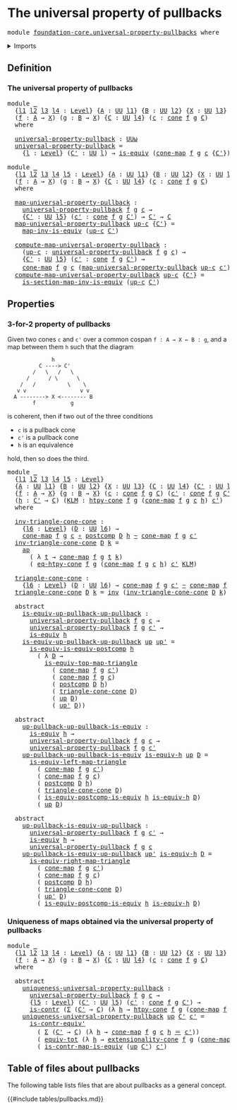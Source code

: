 # The universal property of pullbacks

<pre class="Agda"><a id="48" class="Keyword">module</a> <a id="55" href="foundation-core.universal-property-pullbacks.html" class="Module">foundation-core.universal-property-pullbacks</a> <a id="100" class="Keyword">where</a>
</pre>
<details><summary>Imports</summary>

<pre class="Agda"><a id="156" class="Keyword">open</a> <a id="161" class="Keyword">import</a> <a id="168" href="foundation.action-on-identifications-functions.html" class="Module">foundation.action-on-identifications-functions</a>
<a id="215" class="Keyword">open</a> <a id="220" class="Keyword">import</a> <a id="227" href="foundation.cones-over-cospans.html" class="Module">foundation.cones-over-cospans</a>
<a id="257" class="Keyword">open</a> <a id="262" class="Keyword">import</a> <a id="269" href="foundation.dependent-pair-types.html" class="Module">foundation.dependent-pair-types</a>
<a id="301" class="Keyword">open</a> <a id="306" class="Keyword">import</a> <a id="313" href="foundation.postcomposition-functions.html" class="Module">foundation.postcomposition-functions</a>
<a id="350" class="Keyword">open</a> <a id="355" class="Keyword">import</a> <a id="362" href="foundation.universe-levels.html" class="Module">foundation.universe-levels</a>

<a id="390" class="Keyword">open</a> <a id="395" class="Keyword">import</a> <a id="402" href="foundation-core.contractible-maps.html" class="Module">foundation-core.contractible-maps</a>
<a id="436" class="Keyword">open</a> <a id="441" class="Keyword">import</a> <a id="448" href="foundation-core.contractible-types.html" class="Module">foundation-core.contractible-types</a>
<a id="483" class="Keyword">open</a> <a id="488" class="Keyword">import</a> <a id="495" href="foundation-core.equivalences.html" class="Module">foundation-core.equivalences</a>
<a id="524" class="Keyword">open</a> <a id="529" class="Keyword">import</a> <a id="536" href="foundation-core.function-types.html" class="Module">foundation-core.function-types</a>
<a id="567" class="Keyword">open</a> <a id="572" class="Keyword">import</a> <a id="579" href="foundation-core.functoriality-dependent-pair-types.html" class="Module">foundation-core.functoriality-dependent-pair-types</a>
<a id="630" class="Keyword">open</a> <a id="635" class="Keyword">import</a> <a id="642" href="foundation-core.homotopies.html" class="Module">foundation-core.homotopies</a>
<a id="669" class="Keyword">open</a> <a id="674" class="Keyword">import</a> <a id="681" href="foundation-core.identity-types.html" class="Module">foundation-core.identity-types</a>
</pre>
</details>

## Definition

### The universal property of pullbacks

<pre class="Agda"><a id="793" class="Keyword">module</a> <a id="800" href="foundation-core.universal-property-pullbacks.html#800" class="Module">_</a>
  <a id="804" class="Symbol">{</a><a id="805" href="foundation-core.universal-property-pullbacks.html#805" class="Bound">l1</a> <a id="808" href="foundation-core.universal-property-pullbacks.html#808" class="Bound">l2</a> <a id="811" href="foundation-core.universal-property-pullbacks.html#811" class="Bound">l3</a> <a id="814" href="foundation-core.universal-property-pullbacks.html#814" class="Bound">l4</a> <a id="817" class="Symbol">:</a> <a id="819" href="Agda.Primitive.html#742" class="Postulate">Level</a><a id="824" class="Symbol">}</a> <a id="826" class="Symbol">{</a><a id="827" href="foundation-core.universal-property-pullbacks.html#827" class="Bound">A</a> <a id="829" class="Symbol">:</a> <a id="831" href="Agda.Primitive.html#388" class="Primitive">UU</a> <a id="834" href="foundation-core.universal-property-pullbacks.html#805" class="Bound">l1</a><a id="836" class="Symbol">}</a> <a id="838" class="Symbol">{</a><a id="839" href="foundation-core.universal-property-pullbacks.html#839" class="Bound">B</a> <a id="841" class="Symbol">:</a> <a id="843" href="Agda.Primitive.html#388" class="Primitive">UU</a> <a id="846" href="foundation-core.universal-property-pullbacks.html#808" class="Bound">l2</a><a id="848" class="Symbol">}</a> <a id="850" class="Symbol">{</a><a id="851" href="foundation-core.universal-property-pullbacks.html#851" class="Bound">X</a> <a id="853" class="Symbol">:</a> <a id="855" href="Agda.Primitive.html#388" class="Primitive">UU</a> <a id="858" href="foundation-core.universal-property-pullbacks.html#811" class="Bound">l3</a><a id="860" class="Symbol">}</a>
  <a id="864" class="Symbol">(</a><a id="865" href="foundation-core.universal-property-pullbacks.html#865" class="Bound">f</a> <a id="867" class="Symbol">:</a> <a id="869" href="foundation-core.universal-property-pullbacks.html#827" class="Bound">A</a> <a id="871" class="Symbol">→</a> <a id="873" href="foundation-core.universal-property-pullbacks.html#851" class="Bound">X</a><a id="874" class="Symbol">)</a> <a id="876" class="Symbol">(</a><a id="877" href="foundation-core.universal-property-pullbacks.html#877" class="Bound">g</a> <a id="879" class="Symbol">:</a> <a id="881" href="foundation-core.universal-property-pullbacks.html#839" class="Bound">B</a> <a id="883" class="Symbol">→</a> <a id="885" href="foundation-core.universal-property-pullbacks.html#851" class="Bound">X</a><a id="886" class="Symbol">)</a> <a id="888" class="Symbol">{</a><a id="889" href="foundation-core.universal-property-pullbacks.html#889" class="Bound">C</a> <a id="891" class="Symbol">:</a> <a id="893" href="Agda.Primitive.html#388" class="Primitive">UU</a> <a id="896" href="foundation-core.universal-property-pullbacks.html#814" class="Bound">l4</a><a id="898" class="Symbol">}</a> <a id="900" class="Symbol">(</a><a id="901" href="foundation-core.universal-property-pullbacks.html#901" class="Bound">c</a> <a id="903" class="Symbol">:</a> <a id="905" href="foundation.cones-over-cospans.html#1275" class="Function">cone</a> <a id="910" href="foundation-core.universal-property-pullbacks.html#865" class="Bound">f</a> <a id="912" href="foundation-core.universal-property-pullbacks.html#877" class="Bound">g</a> <a id="914" href="foundation-core.universal-property-pullbacks.html#889" class="Bound">C</a><a id="915" class="Symbol">)</a>
  <a id="919" class="Keyword">where</a>

  <a id="928" href="foundation-core.universal-property-pullbacks.html#928" class="Function">universal-property-pullback</a> <a id="956" class="Symbol">:</a> <a id="958" href="Agda.Primitive.html#512" class="Primitive">UUω</a>
  <a id="964" href="foundation-core.universal-property-pullbacks.html#928" class="Function">universal-property-pullback</a> <a id="992" class="Symbol">=</a>
    <a id="998" class="Symbol">{</a><a id="999" href="foundation-core.universal-property-pullbacks.html#999" class="Bound">l</a> <a id="1001" class="Symbol">:</a> <a id="1003" href="Agda.Primitive.html#742" class="Postulate">Level</a><a id="1008" class="Symbol">}</a> <a id="1010" class="Symbol">(</a><a id="1011" href="foundation-core.universal-property-pullbacks.html#1011" class="Bound">C&#39;</a> <a id="1014" class="Symbol">:</a> <a id="1016" href="Agda.Primitive.html#388" class="Primitive">UU</a> <a id="1019" href="foundation-core.universal-property-pullbacks.html#999" class="Bound">l</a><a id="1020" class="Symbol">)</a> <a id="1022" class="Symbol">→</a> <a id="1024" href="foundation-core.equivalences.html#1647" class="Function">is-equiv</a> <a id="1033" class="Symbol">(</a><a id="1034" href="foundation.cones-over-cospans.html#4819" class="Function">cone-map</a> <a id="1043" href="foundation-core.universal-property-pullbacks.html#865" class="Bound">f</a> <a id="1045" href="foundation-core.universal-property-pullbacks.html#877" class="Bound">g</a> <a id="1047" href="foundation-core.universal-property-pullbacks.html#901" class="Bound">c</a> <a id="1049" class="Symbol">{</a><a id="1050" href="foundation-core.universal-property-pullbacks.html#1011" class="Bound">C&#39;</a><a id="1052" class="Symbol">})</a>

<a id="1056" class="Keyword">module</a> <a id="1063" href="foundation-core.universal-property-pullbacks.html#1063" class="Module">_</a>
  <a id="1067" class="Symbol">{</a><a id="1068" href="foundation-core.universal-property-pullbacks.html#1068" class="Bound">l1</a> <a id="1071" href="foundation-core.universal-property-pullbacks.html#1071" class="Bound">l2</a> <a id="1074" href="foundation-core.universal-property-pullbacks.html#1074" class="Bound">l3</a> <a id="1077" href="foundation-core.universal-property-pullbacks.html#1077" class="Bound">l4</a> <a id="1080" href="foundation-core.universal-property-pullbacks.html#1080" class="Bound">l5</a> <a id="1083" class="Symbol">:</a> <a id="1085" href="Agda.Primitive.html#742" class="Postulate">Level</a><a id="1090" class="Symbol">}</a> <a id="1092" class="Symbol">{</a><a id="1093" href="foundation-core.universal-property-pullbacks.html#1093" class="Bound">A</a> <a id="1095" class="Symbol">:</a> <a id="1097" href="Agda.Primitive.html#388" class="Primitive">UU</a> <a id="1100" href="foundation-core.universal-property-pullbacks.html#1068" class="Bound">l1</a><a id="1102" class="Symbol">}</a> <a id="1104" class="Symbol">{</a><a id="1105" href="foundation-core.universal-property-pullbacks.html#1105" class="Bound">B</a> <a id="1107" class="Symbol">:</a> <a id="1109" href="Agda.Primitive.html#388" class="Primitive">UU</a> <a id="1112" href="foundation-core.universal-property-pullbacks.html#1071" class="Bound">l2</a><a id="1114" class="Symbol">}</a> <a id="1116" class="Symbol">{</a><a id="1117" href="foundation-core.universal-property-pullbacks.html#1117" class="Bound">X</a> <a id="1119" class="Symbol">:</a> <a id="1121" href="Agda.Primitive.html#388" class="Primitive">UU</a> <a id="1124" href="foundation-core.universal-property-pullbacks.html#1074" class="Bound">l3</a><a id="1126" class="Symbol">}</a>
  <a id="1130" class="Symbol">(</a><a id="1131" href="foundation-core.universal-property-pullbacks.html#1131" class="Bound">f</a> <a id="1133" class="Symbol">:</a> <a id="1135" href="foundation-core.universal-property-pullbacks.html#1093" class="Bound">A</a> <a id="1137" class="Symbol">→</a> <a id="1139" href="foundation-core.universal-property-pullbacks.html#1117" class="Bound">X</a><a id="1140" class="Symbol">)</a> <a id="1142" class="Symbol">(</a><a id="1143" href="foundation-core.universal-property-pullbacks.html#1143" class="Bound">g</a> <a id="1145" class="Symbol">:</a> <a id="1147" href="foundation-core.universal-property-pullbacks.html#1105" class="Bound">B</a> <a id="1149" class="Symbol">→</a> <a id="1151" href="foundation-core.universal-property-pullbacks.html#1117" class="Bound">X</a><a id="1152" class="Symbol">)</a> <a id="1154" class="Symbol">{</a><a id="1155" href="foundation-core.universal-property-pullbacks.html#1155" class="Bound">C</a> <a id="1157" class="Symbol">:</a> <a id="1159" href="Agda.Primitive.html#388" class="Primitive">UU</a> <a id="1162" href="foundation-core.universal-property-pullbacks.html#1077" class="Bound">l4</a><a id="1164" class="Symbol">}</a> <a id="1166" class="Symbol">(</a><a id="1167" href="foundation-core.universal-property-pullbacks.html#1167" class="Bound">c</a> <a id="1169" class="Symbol">:</a> <a id="1171" href="foundation.cones-over-cospans.html#1275" class="Function">cone</a> <a id="1176" href="foundation-core.universal-property-pullbacks.html#1131" class="Bound">f</a> <a id="1178" href="foundation-core.universal-property-pullbacks.html#1143" class="Bound">g</a> <a id="1180" href="foundation-core.universal-property-pullbacks.html#1155" class="Bound">C</a><a id="1181" class="Symbol">)</a>
  <a id="1185" class="Keyword">where</a>

  <a id="1194" href="foundation-core.universal-property-pullbacks.html#1194" class="Function">map-universal-property-pullback</a> <a id="1226" class="Symbol">:</a>
    <a id="1232" href="foundation-core.universal-property-pullbacks.html#928" class="Function">universal-property-pullback</a> <a id="1260" href="foundation-core.universal-property-pullbacks.html#1131" class="Bound">f</a> <a id="1262" href="foundation-core.universal-property-pullbacks.html#1143" class="Bound">g</a> <a id="1264" href="foundation-core.universal-property-pullbacks.html#1167" class="Bound">c</a> <a id="1266" class="Symbol">→</a>
    <a id="1272" class="Symbol">{</a><a id="1273" href="foundation-core.universal-property-pullbacks.html#1273" class="Bound">C&#39;</a> <a id="1276" class="Symbol">:</a> <a id="1278" href="Agda.Primitive.html#388" class="Primitive">UU</a> <a id="1281" href="foundation-core.universal-property-pullbacks.html#1080" class="Bound">l5</a><a id="1283" class="Symbol">}</a> <a id="1285" class="Symbol">(</a><a id="1286" href="foundation-core.universal-property-pullbacks.html#1286" class="Bound">c&#39;</a> <a id="1289" class="Symbol">:</a> <a id="1291" href="foundation.cones-over-cospans.html#1275" class="Function">cone</a> <a id="1296" href="foundation-core.universal-property-pullbacks.html#1131" class="Bound">f</a> <a id="1298" href="foundation-core.universal-property-pullbacks.html#1143" class="Bound">g</a> <a id="1300" href="foundation-core.universal-property-pullbacks.html#1273" class="Bound">C&#39;</a><a id="1302" class="Symbol">)</a> <a id="1304" class="Symbol">→</a> <a id="1306" href="foundation-core.universal-property-pullbacks.html#1273" class="Bound">C&#39;</a> <a id="1309" class="Symbol">→</a> <a id="1311" href="foundation-core.universal-property-pullbacks.html#1155" class="Bound">C</a>
  <a id="1315" href="foundation-core.universal-property-pullbacks.html#1194" class="Function">map-universal-property-pullback</a> <a id="1347" href="foundation-core.universal-property-pullbacks.html#1347" class="Bound">up-c</a> <a id="1352" class="Symbol">{</a><a id="1353" href="foundation-core.universal-property-pullbacks.html#1353" class="Bound">C&#39;</a><a id="1355" class="Symbol">}</a> <a id="1357" class="Symbol">=</a>
    <a id="1363" href="foundation-core.equivalences.html#6669" class="Function">map-inv-is-equiv</a> <a id="1380" class="Symbol">(</a><a id="1381" href="foundation-core.universal-property-pullbacks.html#1347" class="Bound">up-c</a> <a id="1386" href="foundation-core.universal-property-pullbacks.html#1353" class="Bound">C&#39;</a><a id="1388" class="Symbol">)</a>

  <a id="1393" href="foundation-core.universal-property-pullbacks.html#1393" class="Function">compute-map-universal-property-pullback</a> <a id="1433" class="Symbol">:</a>
    <a id="1439" class="Symbol">(</a><a id="1440" href="foundation-core.universal-property-pullbacks.html#1440" class="Bound">up-c</a> <a id="1445" class="Symbol">:</a> <a id="1447" href="foundation-core.universal-property-pullbacks.html#928" class="Function">universal-property-pullback</a> <a id="1475" href="foundation-core.universal-property-pullbacks.html#1131" class="Bound">f</a> <a id="1477" href="foundation-core.universal-property-pullbacks.html#1143" class="Bound">g</a> <a id="1479" href="foundation-core.universal-property-pullbacks.html#1167" class="Bound">c</a><a id="1480" class="Symbol">)</a> <a id="1482" class="Symbol">→</a>
    <a id="1488" class="Symbol">{</a><a id="1489" href="foundation-core.universal-property-pullbacks.html#1489" class="Bound">C&#39;</a> <a id="1492" class="Symbol">:</a> <a id="1494" href="Agda.Primitive.html#388" class="Primitive">UU</a> <a id="1497" href="foundation-core.universal-property-pullbacks.html#1080" class="Bound">l5</a><a id="1499" class="Symbol">}</a> <a id="1501" class="Symbol">(</a><a id="1502" href="foundation-core.universal-property-pullbacks.html#1502" class="Bound">c&#39;</a> <a id="1505" class="Symbol">:</a> <a id="1507" href="foundation.cones-over-cospans.html#1275" class="Function">cone</a> <a id="1512" href="foundation-core.universal-property-pullbacks.html#1131" class="Bound">f</a> <a id="1514" href="foundation-core.universal-property-pullbacks.html#1143" class="Bound">g</a> <a id="1516" href="foundation-core.universal-property-pullbacks.html#1489" class="Bound">C&#39;</a><a id="1518" class="Symbol">)</a> <a id="1520" class="Symbol">→</a>
    <a id="1526" href="foundation.cones-over-cospans.html#4819" class="Function">cone-map</a> <a id="1535" href="foundation-core.universal-property-pullbacks.html#1131" class="Bound">f</a> <a id="1537" href="foundation-core.universal-property-pullbacks.html#1143" class="Bound">g</a> <a id="1539" href="foundation-core.universal-property-pullbacks.html#1167" class="Bound">c</a> <a id="1541" class="Symbol">(</a><a id="1542" href="foundation-core.universal-property-pullbacks.html#1194" class="Function">map-universal-property-pullback</a> <a id="1574" href="foundation-core.universal-property-pullbacks.html#1440" class="Bound">up-c</a> <a id="1579" href="foundation-core.universal-property-pullbacks.html#1502" class="Bound">c&#39;</a><a id="1581" class="Symbol">)</a> <a id="1583" href="foundation-core.identity-types.html#1953" class="Function Operator">＝</a> <a id="1585" href="foundation-core.universal-property-pullbacks.html#1502" class="Bound">c&#39;</a>
  <a id="1590" href="foundation-core.universal-property-pullbacks.html#1393" class="Function">compute-map-universal-property-pullback</a> <a id="1630" href="foundation-core.universal-property-pullbacks.html#1630" class="Bound">up-c</a> <a id="1635" class="Symbol">{</a><a id="1636" href="foundation-core.universal-property-pullbacks.html#1636" class="Bound">C&#39;</a><a id="1638" class="Symbol">}</a> <a id="1640" class="Symbol">=</a>
    <a id="1646" href="foundation-core.equivalences.html#6749" class="Function">is-section-map-inv-is-equiv</a> <a id="1674" class="Symbol">(</a><a id="1675" href="foundation-core.universal-property-pullbacks.html#1630" class="Bound">up-c</a> <a id="1680" href="foundation-core.universal-property-pullbacks.html#1636" class="Bound">C&#39;</a><a id="1682" class="Symbol">)</a>
</pre>
## Properties

### 3-for-2 property of pullbacks

Given two cones `c` and `c'` over a common cospan `f : A → X ← B : g`, and a map
between them `h` such that the diagram

```text
              h
          C ----> C'
        /   \   /   \
      /      / \      \
    /   /          \    \
   v v                 v v
  A --------> X <-------- B
        f           g
```

is coherent, then if two out of the three conditions

- `c` is a pullback cone
- `c'` is a pullback cone
- `h` is an equivalence

hold, then so does the third.

<pre class="Agda"><a id="2228" class="Keyword">module</a> <a id="2235" href="foundation-core.universal-property-pullbacks.html#2235" class="Module">_</a>
  <a id="2239" class="Symbol">{</a><a id="2240" href="foundation-core.universal-property-pullbacks.html#2240" class="Bound">l1</a> <a id="2243" href="foundation-core.universal-property-pullbacks.html#2243" class="Bound">l2</a> <a id="2246" href="foundation-core.universal-property-pullbacks.html#2246" class="Bound">l3</a> <a id="2249" href="foundation-core.universal-property-pullbacks.html#2249" class="Bound">l4</a> <a id="2252" href="foundation-core.universal-property-pullbacks.html#2252" class="Bound">l5</a> <a id="2255" class="Symbol">:</a> <a id="2257" href="Agda.Primitive.html#742" class="Postulate">Level</a><a id="2262" class="Symbol">}</a>
  <a id="2266" class="Symbol">{</a><a id="2267" href="foundation-core.universal-property-pullbacks.html#2267" class="Bound">A</a> <a id="2269" class="Symbol">:</a> <a id="2271" href="Agda.Primitive.html#388" class="Primitive">UU</a> <a id="2274" href="foundation-core.universal-property-pullbacks.html#2240" class="Bound">l1</a><a id="2276" class="Symbol">}</a> <a id="2278" class="Symbol">{</a><a id="2279" href="foundation-core.universal-property-pullbacks.html#2279" class="Bound">B</a> <a id="2281" class="Symbol">:</a> <a id="2283" href="Agda.Primitive.html#388" class="Primitive">UU</a> <a id="2286" href="foundation-core.universal-property-pullbacks.html#2243" class="Bound">l2</a><a id="2288" class="Symbol">}</a> <a id="2290" class="Symbol">{</a><a id="2291" href="foundation-core.universal-property-pullbacks.html#2291" class="Bound">X</a> <a id="2293" class="Symbol">:</a> <a id="2295" href="Agda.Primitive.html#388" class="Primitive">UU</a> <a id="2298" href="foundation-core.universal-property-pullbacks.html#2246" class="Bound">l3</a><a id="2300" class="Symbol">}</a> <a id="2302" class="Symbol">{</a><a id="2303" href="foundation-core.universal-property-pullbacks.html#2303" class="Bound">C</a> <a id="2305" class="Symbol">:</a> <a id="2307" href="Agda.Primitive.html#388" class="Primitive">UU</a> <a id="2310" href="foundation-core.universal-property-pullbacks.html#2249" class="Bound">l4</a><a id="2312" class="Symbol">}</a> <a id="2314" class="Symbol">{</a><a id="2315" href="foundation-core.universal-property-pullbacks.html#2315" class="Bound">C&#39;</a> <a id="2318" class="Symbol">:</a> <a id="2320" href="Agda.Primitive.html#388" class="Primitive">UU</a> <a id="2323" href="foundation-core.universal-property-pullbacks.html#2252" class="Bound">l5</a><a id="2325" class="Symbol">}</a>
  <a id="2329" class="Symbol">{</a><a id="2330" href="foundation-core.universal-property-pullbacks.html#2330" class="Bound">f</a> <a id="2332" class="Symbol">:</a> <a id="2334" href="foundation-core.universal-property-pullbacks.html#2267" class="Bound">A</a> <a id="2336" class="Symbol">→</a> <a id="2338" href="foundation-core.universal-property-pullbacks.html#2291" class="Bound">X</a><a id="2339" class="Symbol">}</a> <a id="2341" class="Symbol">{</a><a id="2342" href="foundation-core.universal-property-pullbacks.html#2342" class="Bound">g</a> <a id="2344" class="Symbol">:</a> <a id="2346" href="foundation-core.universal-property-pullbacks.html#2279" class="Bound">B</a> <a id="2348" class="Symbol">→</a> <a id="2350" href="foundation-core.universal-property-pullbacks.html#2291" class="Bound">X</a><a id="2351" class="Symbol">}</a> <a id="2353" class="Symbol">(</a><a id="2354" href="foundation-core.universal-property-pullbacks.html#2354" class="Bound">c</a> <a id="2356" class="Symbol">:</a> <a id="2358" href="foundation.cones-over-cospans.html#1275" class="Function">cone</a> <a id="2363" href="foundation-core.universal-property-pullbacks.html#2330" class="Bound">f</a> <a id="2365" href="foundation-core.universal-property-pullbacks.html#2342" class="Bound">g</a> <a id="2367" href="foundation-core.universal-property-pullbacks.html#2303" class="Bound">C</a><a id="2368" class="Symbol">)</a> <a id="2370" class="Symbol">(</a><a id="2371" href="foundation-core.universal-property-pullbacks.html#2371" class="Bound">c&#39;</a> <a id="2374" class="Symbol">:</a> <a id="2376" href="foundation.cones-over-cospans.html#1275" class="Function">cone</a> <a id="2381" href="foundation-core.universal-property-pullbacks.html#2330" class="Bound">f</a> <a id="2383" href="foundation-core.universal-property-pullbacks.html#2342" class="Bound">g</a> <a id="2385" href="foundation-core.universal-property-pullbacks.html#2315" class="Bound">C&#39;</a><a id="2387" class="Symbol">)</a>
  <a id="2391" class="Symbol">(</a><a id="2392" href="foundation-core.universal-property-pullbacks.html#2392" class="Bound">h</a> <a id="2394" class="Symbol">:</a> <a id="2396" href="foundation-core.universal-property-pullbacks.html#2315" class="Bound">C&#39;</a> <a id="2399" class="Symbol">→</a> <a id="2401" href="foundation-core.universal-property-pullbacks.html#2303" class="Bound">C</a><a id="2402" class="Symbol">)</a> <a id="2404" class="Symbol">(</a><a id="2405" href="foundation-core.universal-property-pullbacks.html#2405" class="Bound">KLM</a> <a id="2409" class="Symbol">:</a> <a id="2411" href="foundation.cones-over-cospans.html#3156" class="Function">htpy-cone</a> <a id="2421" href="foundation-core.universal-property-pullbacks.html#2330" class="Bound">f</a> <a id="2423" href="foundation-core.universal-property-pullbacks.html#2342" class="Bound">g</a> <a id="2425" class="Symbol">(</a><a id="2426" href="foundation.cones-over-cospans.html#4819" class="Function">cone-map</a> <a id="2435" href="foundation-core.universal-property-pullbacks.html#2330" class="Bound">f</a> <a id="2437" href="foundation-core.universal-property-pullbacks.html#2342" class="Bound">g</a> <a id="2439" href="foundation-core.universal-property-pullbacks.html#2354" class="Bound">c</a> <a id="2441" href="foundation-core.universal-property-pullbacks.html#2392" class="Bound">h</a><a id="2442" class="Symbol">)</a> <a id="2444" href="foundation-core.universal-property-pullbacks.html#2371" class="Bound">c&#39;</a><a id="2446" class="Symbol">)</a>
  <a id="2450" class="Keyword">where</a>

  <a id="2459" href="foundation-core.universal-property-pullbacks.html#2459" class="Function">inv-triangle-cone-cone</a> <a id="2482" class="Symbol">:</a>
    <a id="2488" class="Symbol">{</a><a id="2489" href="foundation-core.universal-property-pullbacks.html#2489" class="Bound">l6</a> <a id="2492" class="Symbol">:</a> <a id="2494" href="Agda.Primitive.html#742" class="Postulate">Level</a><a id="2499" class="Symbol">}</a> <a id="2501" class="Symbol">(</a><a id="2502" href="foundation-core.universal-property-pullbacks.html#2502" class="Bound">D</a> <a id="2504" class="Symbol">:</a> <a id="2506" href="Agda.Primitive.html#388" class="Primitive">UU</a> <a id="2509" href="foundation-core.universal-property-pullbacks.html#2489" class="Bound">l6</a><a id="2511" class="Symbol">)</a> <a id="2513" class="Symbol">→</a>
    <a id="2519" href="foundation.cones-over-cospans.html#4819" class="Function">cone-map</a> <a id="2528" href="foundation-core.universal-property-pullbacks.html#2330" class="Bound">f</a> <a id="2530" href="foundation-core.universal-property-pullbacks.html#2342" class="Bound">g</a> <a id="2532" href="foundation-core.universal-property-pullbacks.html#2354" class="Bound">c</a> <a id="2534" href="foundation-core.function-types.html#455" class="Function Operator">∘</a> <a id="2536" href="foundation-core.postcomposition-functions.html#589" class="Function">postcomp</a> <a id="2545" href="foundation-core.universal-property-pullbacks.html#2502" class="Bound">D</a> <a id="2547" href="foundation-core.universal-property-pullbacks.html#2392" class="Bound">h</a> <a id="2549" href="foundation-core.homotopies.html#2717" class="Function Operator">~</a> <a id="2551" href="foundation.cones-over-cospans.html#4819" class="Function">cone-map</a> <a id="2560" href="foundation-core.universal-property-pullbacks.html#2330" class="Bound">f</a> <a id="2562" href="foundation-core.universal-property-pullbacks.html#2342" class="Bound">g</a> <a id="2564" href="foundation-core.universal-property-pullbacks.html#2371" class="Bound">c&#39;</a>
  <a id="2569" href="foundation-core.universal-property-pullbacks.html#2459" class="Function">inv-triangle-cone-cone</a> <a id="2592" href="foundation-core.universal-property-pullbacks.html#2592" class="Bound">D</a> <a id="2594" href="foundation-core.universal-property-pullbacks.html#2594" class="Bound">k</a> <a id="2596" class="Symbol">=</a>
    <a id="2602" href="foundation.action-on-identifications-functions.html#730" class="Function">ap</a>
      <a id="2611" class="Symbol">(</a> <a id="2613" class="Symbol">λ</a> <a id="2615" href="foundation-core.universal-property-pullbacks.html#2615" class="Bound">t</a> <a id="2617" class="Symbol">→</a> <a id="2619" href="foundation.cones-over-cospans.html#4819" class="Function">cone-map</a> <a id="2628" href="foundation-core.universal-property-pullbacks.html#2330" class="Bound">f</a> <a id="2630" href="foundation-core.universal-property-pullbacks.html#2342" class="Bound">g</a> <a id="2632" href="foundation-core.universal-property-pullbacks.html#2615" class="Bound">t</a> <a id="2634" href="foundation-core.universal-property-pullbacks.html#2594" class="Bound">k</a><a id="2635" class="Symbol">)</a>
      <a id="2643" class="Symbol">(</a> <a id="2645" href="foundation.cones-over-cospans.html#4525" class="Function">eq-htpy-cone</a> <a id="2658" href="foundation-core.universal-property-pullbacks.html#2330" class="Bound">f</a> <a id="2660" href="foundation-core.universal-property-pullbacks.html#2342" class="Bound">g</a> <a id="2662" class="Symbol">(</a><a id="2663" href="foundation.cones-over-cospans.html#4819" class="Function">cone-map</a> <a id="2672" href="foundation-core.universal-property-pullbacks.html#2330" class="Bound">f</a> <a id="2674" href="foundation-core.universal-property-pullbacks.html#2342" class="Bound">g</a> <a id="2676" href="foundation-core.universal-property-pullbacks.html#2354" class="Bound">c</a> <a id="2678" href="foundation-core.universal-property-pullbacks.html#2392" class="Bound">h</a><a id="2679" class="Symbol">)</a> <a id="2681" href="foundation-core.universal-property-pullbacks.html#2371" class="Bound">c&#39;</a> <a id="2684" href="foundation-core.universal-property-pullbacks.html#2405" class="Bound">KLM</a><a id="2687" class="Symbol">)</a>

  <a id="2692" href="foundation-core.universal-property-pullbacks.html#2692" class="Function">triangle-cone-cone</a> <a id="2711" class="Symbol">:</a>
    <a id="2717" class="Symbol">{</a><a id="2718" href="foundation-core.universal-property-pullbacks.html#2718" class="Bound">l6</a> <a id="2721" class="Symbol">:</a> <a id="2723" href="Agda.Primitive.html#742" class="Postulate">Level</a><a id="2728" class="Symbol">}</a> <a id="2730" class="Symbol">(</a><a id="2731" href="foundation-core.universal-property-pullbacks.html#2731" class="Bound">D</a> <a id="2733" class="Symbol">:</a> <a id="2735" href="Agda.Primitive.html#388" class="Primitive">UU</a> <a id="2738" href="foundation-core.universal-property-pullbacks.html#2718" class="Bound">l6</a><a id="2740" class="Symbol">)</a> <a id="2742" class="Symbol">→</a> <a id="2744" href="foundation.cones-over-cospans.html#4819" class="Function">cone-map</a> <a id="2753" href="foundation-core.universal-property-pullbacks.html#2330" class="Bound">f</a> <a id="2755" href="foundation-core.universal-property-pullbacks.html#2342" class="Bound">g</a> <a id="2757" href="foundation-core.universal-property-pullbacks.html#2371" class="Bound">c&#39;</a> <a id="2760" href="foundation-core.homotopies.html#2717" class="Function Operator">~</a> <a id="2762" href="foundation.cones-over-cospans.html#4819" class="Function">cone-map</a> <a id="2771" href="foundation-core.universal-property-pullbacks.html#2330" class="Bound">f</a> <a id="2773" href="foundation-core.universal-property-pullbacks.html#2342" class="Bound">g</a> <a id="2775" href="foundation-core.universal-property-pullbacks.html#2354" class="Bound">c</a> <a id="2777" href="foundation-core.function-types.html#455" class="Function Operator">∘</a> <a id="2779" href="foundation-core.postcomposition-functions.html#589" class="Function">postcomp</a> <a id="2788" href="foundation-core.universal-property-pullbacks.html#2731" class="Bound">D</a> <a id="2790" href="foundation-core.universal-property-pullbacks.html#2392" class="Bound">h</a>
  <a id="2794" href="foundation-core.universal-property-pullbacks.html#2692" class="Function">triangle-cone-cone</a> <a id="2813" href="foundation-core.universal-property-pullbacks.html#2813" class="Bound">D</a> <a id="2815" href="foundation-core.universal-property-pullbacks.html#2815" class="Bound">k</a> <a id="2817" class="Symbol">=</a> <a id="2819" href="foundation-core.identity-types.html#3206" class="Function">inv</a> <a id="2823" class="Symbol">(</a><a id="2824" href="foundation-core.universal-property-pullbacks.html#2459" class="Function">inv-triangle-cone-cone</a> <a id="2847" href="foundation-core.universal-property-pullbacks.html#2813" class="Bound">D</a> <a id="2849" href="foundation-core.universal-property-pullbacks.html#2815" class="Bound">k</a><a id="2850" class="Symbol">)</a>

  <a id="2855" class="Keyword">abstract</a>
    <a id="2868" href="foundation-core.universal-property-pullbacks.html#2868" class="Function">is-equiv-up-pullback-up-pullback</a> <a id="2901" class="Symbol">:</a>
      <a id="2909" href="foundation-core.universal-property-pullbacks.html#928" class="Function">universal-property-pullback</a> <a id="2937" href="foundation-core.universal-property-pullbacks.html#2330" class="Bound">f</a> <a id="2939" href="foundation-core.universal-property-pullbacks.html#2342" class="Bound">g</a> <a id="2941" href="foundation-core.universal-property-pullbacks.html#2354" class="Bound">c</a> <a id="2943" class="Symbol">→</a>
      <a id="2951" href="foundation-core.universal-property-pullbacks.html#928" class="Function">universal-property-pullback</a> <a id="2979" href="foundation-core.universal-property-pullbacks.html#2330" class="Bound">f</a> <a id="2981" href="foundation-core.universal-property-pullbacks.html#2342" class="Bound">g</a> <a id="2983" href="foundation-core.universal-property-pullbacks.html#2371" class="Bound">c&#39;</a> <a id="2986" class="Symbol">→</a>
      <a id="2994" href="foundation-core.equivalences.html#1647" class="Function">is-equiv</a> <a id="3003" href="foundation-core.universal-property-pullbacks.html#2392" class="Bound">h</a>
    <a id="3009" href="foundation-core.universal-property-pullbacks.html#2868" class="Function">is-equiv-up-pullback-up-pullback</a> <a id="3042" href="foundation-core.universal-property-pullbacks.html#3042" class="Bound">up</a> <a id="3045" href="foundation-core.universal-property-pullbacks.html#3045" class="Bound">up&#39;</a> <a id="3049" class="Symbol">=</a>
      <a id="3057" href="foundation.postcomposition-functions.html#4485" class="Function">is-equiv-is-equiv-postcomp</a> <a id="3084" href="foundation-core.universal-property-pullbacks.html#2392" class="Bound">h</a>
        <a id="3094" class="Symbol">(</a> <a id="3096" class="Symbol">λ</a> <a id="3098" href="foundation-core.universal-property-pullbacks.html#3098" class="Bound">D</a> <a id="3100" class="Symbol">→</a>
          <a id="3112" href="foundation-core.equivalences.html#11647" class="Function">is-equiv-top-map-triangle</a>
            <a id="3150" class="Symbol">(</a> <a id="3152" href="foundation.cones-over-cospans.html#4819" class="Function">cone-map</a> <a id="3161" href="foundation-core.universal-property-pullbacks.html#2330" class="Bound">f</a> <a id="3163" href="foundation-core.universal-property-pullbacks.html#2342" class="Bound">g</a> <a id="3165" href="foundation-core.universal-property-pullbacks.html#2371" class="Bound">c&#39;</a><a id="3167" class="Symbol">)</a>
            <a id="3181" class="Symbol">(</a> <a id="3183" href="foundation.cones-over-cospans.html#4819" class="Function">cone-map</a> <a id="3192" href="foundation-core.universal-property-pullbacks.html#2330" class="Bound">f</a> <a id="3194" href="foundation-core.universal-property-pullbacks.html#2342" class="Bound">g</a> <a id="3196" href="foundation-core.universal-property-pullbacks.html#2354" class="Bound">c</a><a id="3197" class="Symbol">)</a>
            <a id="3211" class="Symbol">(</a> <a id="3213" href="foundation-core.postcomposition-functions.html#589" class="Function">postcomp</a> <a id="3222" href="foundation-core.universal-property-pullbacks.html#3098" class="Bound">D</a> <a id="3224" href="foundation-core.universal-property-pullbacks.html#2392" class="Bound">h</a><a id="3225" class="Symbol">)</a>
            <a id="3239" class="Symbol">(</a> <a id="3241" href="foundation-core.universal-property-pullbacks.html#2692" class="Function">triangle-cone-cone</a> <a id="3260" href="foundation-core.universal-property-pullbacks.html#3098" class="Bound">D</a><a id="3261" class="Symbol">)</a>
            <a id="3275" class="Symbol">(</a> <a id="3277" href="foundation-core.universal-property-pullbacks.html#3042" class="Bound">up</a> <a id="3280" href="foundation-core.universal-property-pullbacks.html#3098" class="Bound">D</a><a id="3281" class="Symbol">)</a>
            <a id="3295" class="Symbol">(</a> <a id="3297" href="foundation-core.universal-property-pullbacks.html#3045" class="Bound">up&#39;</a> <a id="3301" href="foundation-core.universal-property-pullbacks.html#3098" class="Bound">D</a><a id="3302" class="Symbol">))</a>

  <a id="3308" class="Keyword">abstract</a>
    <a id="3321" href="foundation-core.universal-property-pullbacks.html#3321" class="Function">up-pullback-up-pullback-is-equiv</a> <a id="3354" class="Symbol">:</a>
      <a id="3362" href="foundation-core.equivalences.html#1647" class="Function">is-equiv</a> <a id="3371" href="foundation-core.universal-property-pullbacks.html#2392" class="Bound">h</a> <a id="3373" class="Symbol">→</a>
      <a id="3381" href="foundation-core.universal-property-pullbacks.html#928" class="Function">universal-property-pullback</a> <a id="3409" href="foundation-core.universal-property-pullbacks.html#2330" class="Bound">f</a> <a id="3411" href="foundation-core.universal-property-pullbacks.html#2342" class="Bound">g</a> <a id="3413" href="foundation-core.universal-property-pullbacks.html#2354" class="Bound">c</a> <a id="3415" class="Symbol">→</a>
      <a id="3423" href="foundation-core.universal-property-pullbacks.html#928" class="Function">universal-property-pullback</a> <a id="3451" href="foundation-core.universal-property-pullbacks.html#2330" class="Bound">f</a> <a id="3453" href="foundation-core.universal-property-pullbacks.html#2342" class="Bound">g</a> <a id="3455" href="foundation-core.universal-property-pullbacks.html#2371" class="Bound">c&#39;</a>
    <a id="3462" href="foundation-core.universal-property-pullbacks.html#3321" class="Function">up-pullback-up-pullback-is-equiv</a> <a id="3495" href="foundation-core.universal-property-pullbacks.html#3495" class="Bound">is-equiv-h</a> <a id="3506" href="foundation-core.universal-property-pullbacks.html#3506" class="Bound">up</a> <a id="3509" href="foundation-core.universal-property-pullbacks.html#3509" class="Bound">D</a> <a id="3511" class="Symbol">=</a>
      <a id="3519" href="foundation-core.equivalences.html#9806" class="Function">is-equiv-left-map-triangle</a>
        <a id="3554" class="Symbol">(</a> <a id="3556" href="foundation.cones-over-cospans.html#4819" class="Function">cone-map</a> <a id="3565" href="foundation-core.universal-property-pullbacks.html#2330" class="Bound">f</a> <a id="3567" href="foundation-core.universal-property-pullbacks.html#2342" class="Bound">g</a> <a id="3569" href="foundation-core.universal-property-pullbacks.html#2371" class="Bound">c&#39;</a><a id="3571" class="Symbol">)</a>
        <a id="3581" class="Symbol">(</a> <a id="3583" href="foundation.cones-over-cospans.html#4819" class="Function">cone-map</a> <a id="3592" href="foundation-core.universal-property-pullbacks.html#2330" class="Bound">f</a> <a id="3594" href="foundation-core.universal-property-pullbacks.html#2342" class="Bound">g</a> <a id="3596" href="foundation-core.universal-property-pullbacks.html#2354" class="Bound">c</a><a id="3597" class="Symbol">)</a>
        <a id="3607" class="Symbol">(</a> <a id="3609" href="foundation-core.postcomposition-functions.html#589" class="Function">postcomp</a> <a id="3618" href="foundation-core.universal-property-pullbacks.html#3509" class="Bound">D</a> <a id="3620" href="foundation-core.universal-property-pullbacks.html#2392" class="Bound">h</a><a id="3621" class="Symbol">)</a>
        <a id="3631" class="Symbol">(</a> <a id="3633" href="foundation-core.universal-property-pullbacks.html#2692" class="Function">triangle-cone-cone</a> <a id="3652" href="foundation-core.universal-property-pullbacks.html#3509" class="Bound">D</a><a id="3653" class="Symbol">)</a>
        <a id="3663" class="Symbol">(</a> <a id="3665" href="foundation.postcomposition-functions.html#5513" class="Function">is-equiv-postcomp-is-equiv</a> <a id="3692" href="foundation-core.universal-property-pullbacks.html#2392" class="Bound">h</a> <a id="3694" href="foundation-core.universal-property-pullbacks.html#3495" class="Bound">is-equiv-h</a> <a id="3705" href="foundation-core.universal-property-pullbacks.html#3509" class="Bound">D</a><a id="3706" class="Symbol">)</a>
        <a id="3716" class="Symbol">(</a> <a id="3718" href="foundation-core.universal-property-pullbacks.html#3506" class="Bound">up</a> <a id="3721" href="foundation-core.universal-property-pullbacks.html#3509" class="Bound">D</a><a id="3722" class="Symbol">)</a>

  <a id="3727" class="Keyword">abstract</a>
    <a id="3740" href="foundation-core.universal-property-pullbacks.html#3740" class="Function">up-pullback-is-equiv-up-pullback</a> <a id="3773" class="Symbol">:</a>
      <a id="3781" href="foundation-core.universal-property-pullbacks.html#928" class="Function">universal-property-pullback</a> <a id="3809" href="foundation-core.universal-property-pullbacks.html#2330" class="Bound">f</a> <a id="3811" href="foundation-core.universal-property-pullbacks.html#2342" class="Bound">g</a> <a id="3813" href="foundation-core.universal-property-pullbacks.html#2371" class="Bound">c&#39;</a> <a id="3816" class="Symbol">→</a>
      <a id="3824" href="foundation-core.equivalences.html#1647" class="Function">is-equiv</a> <a id="3833" href="foundation-core.universal-property-pullbacks.html#2392" class="Bound">h</a> <a id="3835" class="Symbol">→</a>
      <a id="3843" href="foundation-core.universal-property-pullbacks.html#928" class="Function">universal-property-pullback</a> <a id="3871" href="foundation-core.universal-property-pullbacks.html#2330" class="Bound">f</a> <a id="3873" href="foundation-core.universal-property-pullbacks.html#2342" class="Bound">g</a> <a id="3875" href="foundation-core.universal-property-pullbacks.html#2354" class="Bound">c</a>
    <a id="3881" href="foundation-core.universal-property-pullbacks.html#3740" class="Function">up-pullback-is-equiv-up-pullback</a> <a id="3914" href="foundation-core.universal-property-pullbacks.html#3914" class="Bound">up&#39;</a> <a id="3918" href="foundation-core.universal-property-pullbacks.html#3918" class="Bound">is-equiv-h</a> <a id="3929" href="foundation-core.universal-property-pullbacks.html#3929" class="Bound">D</a> <a id="3931" class="Symbol">=</a>
      <a id="3939" href="foundation-core.equivalences.html#10425" class="Function">is-equiv-right-map-triangle</a>
        <a id="3975" class="Symbol">(</a> <a id="3977" href="foundation.cones-over-cospans.html#4819" class="Function">cone-map</a> <a id="3986" href="foundation-core.universal-property-pullbacks.html#2330" class="Bound">f</a> <a id="3988" href="foundation-core.universal-property-pullbacks.html#2342" class="Bound">g</a> <a id="3990" href="foundation-core.universal-property-pullbacks.html#2371" class="Bound">c&#39;</a><a id="3992" class="Symbol">)</a>
        <a id="4002" class="Symbol">(</a> <a id="4004" href="foundation.cones-over-cospans.html#4819" class="Function">cone-map</a> <a id="4013" href="foundation-core.universal-property-pullbacks.html#2330" class="Bound">f</a> <a id="4015" href="foundation-core.universal-property-pullbacks.html#2342" class="Bound">g</a> <a id="4017" href="foundation-core.universal-property-pullbacks.html#2354" class="Bound">c</a><a id="4018" class="Symbol">)</a>
        <a id="4028" class="Symbol">(</a> <a id="4030" href="foundation-core.postcomposition-functions.html#589" class="Function">postcomp</a> <a id="4039" href="foundation-core.universal-property-pullbacks.html#3929" class="Bound">D</a> <a id="4041" href="foundation-core.universal-property-pullbacks.html#2392" class="Bound">h</a><a id="4042" class="Symbol">)</a>
        <a id="4052" class="Symbol">(</a> <a id="4054" href="foundation-core.universal-property-pullbacks.html#2692" class="Function">triangle-cone-cone</a> <a id="4073" href="foundation-core.universal-property-pullbacks.html#3929" class="Bound">D</a><a id="4074" class="Symbol">)</a>
        <a id="4084" class="Symbol">(</a> <a id="4086" href="foundation-core.universal-property-pullbacks.html#3914" class="Bound">up&#39;</a> <a id="4090" href="foundation-core.universal-property-pullbacks.html#3929" class="Bound">D</a><a id="4091" class="Symbol">)</a>
        <a id="4101" class="Symbol">(</a> <a id="4103" href="foundation.postcomposition-functions.html#5513" class="Function">is-equiv-postcomp-is-equiv</a> <a id="4130" href="foundation-core.universal-property-pullbacks.html#2392" class="Bound">h</a> <a id="4132" href="foundation-core.universal-property-pullbacks.html#3918" class="Bound">is-equiv-h</a> <a id="4143" href="foundation-core.universal-property-pullbacks.html#3929" class="Bound">D</a><a id="4144" class="Symbol">)</a>
</pre>
### Uniqueness of maps obtained via the universal property of pullbacks

<pre class="Agda"><a id="4232" class="Keyword">module</a> <a id="4239" href="foundation-core.universal-property-pullbacks.html#4239" class="Module">_</a>
  <a id="4243" class="Symbol">{</a><a id="4244" href="foundation-core.universal-property-pullbacks.html#4244" class="Bound">l1</a> <a id="4247" href="foundation-core.universal-property-pullbacks.html#4247" class="Bound">l2</a> <a id="4250" href="foundation-core.universal-property-pullbacks.html#4250" class="Bound">l3</a> <a id="4253" href="foundation-core.universal-property-pullbacks.html#4253" class="Bound">l4</a> <a id="4256" class="Symbol">:</a> <a id="4258" href="Agda.Primitive.html#742" class="Postulate">Level</a><a id="4263" class="Symbol">}</a> <a id="4265" class="Symbol">{</a><a id="4266" href="foundation-core.universal-property-pullbacks.html#4266" class="Bound">A</a> <a id="4268" class="Symbol">:</a> <a id="4270" href="Agda.Primitive.html#388" class="Primitive">UU</a> <a id="4273" href="foundation-core.universal-property-pullbacks.html#4244" class="Bound">l1</a><a id="4275" class="Symbol">}</a> <a id="4277" class="Symbol">{</a><a id="4278" href="foundation-core.universal-property-pullbacks.html#4278" class="Bound">B</a> <a id="4280" class="Symbol">:</a> <a id="4282" href="Agda.Primitive.html#388" class="Primitive">UU</a> <a id="4285" href="foundation-core.universal-property-pullbacks.html#4247" class="Bound">l2</a><a id="4287" class="Symbol">}</a> <a id="4289" class="Symbol">{</a><a id="4290" href="foundation-core.universal-property-pullbacks.html#4290" class="Bound">X</a> <a id="4292" class="Symbol">:</a> <a id="4294" href="Agda.Primitive.html#388" class="Primitive">UU</a> <a id="4297" href="foundation-core.universal-property-pullbacks.html#4250" class="Bound">l3</a><a id="4299" class="Symbol">}</a>
  <a id="4303" class="Symbol">(</a><a id="4304" href="foundation-core.universal-property-pullbacks.html#4304" class="Bound">f</a> <a id="4306" class="Symbol">:</a> <a id="4308" href="foundation-core.universal-property-pullbacks.html#4266" class="Bound">A</a> <a id="4310" class="Symbol">→</a> <a id="4312" href="foundation-core.universal-property-pullbacks.html#4290" class="Bound">X</a><a id="4313" class="Symbol">)</a> <a id="4315" class="Symbol">(</a><a id="4316" href="foundation-core.universal-property-pullbacks.html#4316" class="Bound">g</a> <a id="4318" class="Symbol">:</a> <a id="4320" href="foundation-core.universal-property-pullbacks.html#4278" class="Bound">B</a> <a id="4322" class="Symbol">→</a> <a id="4324" href="foundation-core.universal-property-pullbacks.html#4290" class="Bound">X</a><a id="4325" class="Symbol">)</a> <a id="4327" class="Symbol">{</a><a id="4328" href="foundation-core.universal-property-pullbacks.html#4328" class="Bound">C</a> <a id="4330" class="Symbol">:</a> <a id="4332" href="Agda.Primitive.html#388" class="Primitive">UU</a> <a id="4335" href="foundation-core.universal-property-pullbacks.html#4253" class="Bound">l4</a><a id="4337" class="Symbol">}</a> <a id="4339" class="Symbol">(</a><a id="4340" href="foundation-core.universal-property-pullbacks.html#4340" class="Bound">c</a> <a id="4342" class="Symbol">:</a> <a id="4344" href="foundation.cones-over-cospans.html#1275" class="Function">cone</a> <a id="4349" href="foundation-core.universal-property-pullbacks.html#4304" class="Bound">f</a> <a id="4351" href="foundation-core.universal-property-pullbacks.html#4316" class="Bound">g</a> <a id="4353" href="foundation-core.universal-property-pullbacks.html#4328" class="Bound">C</a><a id="4354" class="Symbol">)</a>
  <a id="4358" class="Keyword">where</a>

  <a id="4367" class="Keyword">abstract</a>
    <a id="4380" href="foundation-core.universal-property-pullbacks.html#4380" class="Function">uniqueness-universal-property-pullback</a> <a id="4419" class="Symbol">:</a>
      <a id="4427" href="foundation-core.universal-property-pullbacks.html#928" class="Function">universal-property-pullback</a> <a id="4455" href="foundation-core.universal-property-pullbacks.html#4304" class="Bound">f</a> <a id="4457" href="foundation-core.universal-property-pullbacks.html#4316" class="Bound">g</a> <a id="4459" href="foundation-core.universal-property-pullbacks.html#4340" class="Bound">c</a> <a id="4461" class="Symbol">→</a>
      <a id="4469" class="Symbol">{</a><a id="4470" href="foundation-core.universal-property-pullbacks.html#4470" class="Bound">l5</a> <a id="4473" class="Symbol">:</a> <a id="4475" href="Agda.Primitive.html#742" class="Postulate">Level</a><a id="4480" class="Symbol">}</a> <a id="4482" class="Symbol">(</a><a id="4483" href="foundation-core.universal-property-pullbacks.html#4483" class="Bound">C&#39;</a> <a id="4486" class="Symbol">:</a> <a id="4488" href="Agda.Primitive.html#388" class="Primitive">UU</a> <a id="4491" href="foundation-core.universal-property-pullbacks.html#4470" class="Bound">l5</a><a id="4493" class="Symbol">)</a> <a id="4495" class="Symbol">(</a><a id="4496" href="foundation-core.universal-property-pullbacks.html#4496" class="Bound">c&#39;</a> <a id="4499" class="Symbol">:</a> <a id="4501" href="foundation.cones-over-cospans.html#1275" class="Function">cone</a> <a id="4506" href="foundation-core.universal-property-pullbacks.html#4304" class="Bound">f</a> <a id="4508" href="foundation-core.universal-property-pullbacks.html#4316" class="Bound">g</a> <a id="4510" href="foundation-core.universal-property-pullbacks.html#4483" class="Bound">C&#39;</a><a id="4512" class="Symbol">)</a> <a id="4514" class="Symbol">→</a>
      <a id="4522" href="foundation-core.contractible-types.html#855" class="Function">is-contr</a> <a id="4531" class="Symbol">(</a><a id="4532" href="foundation.dependent-pair-types.html#505" class="Record">Σ</a> <a id="4534" class="Symbol">(</a><a id="4535" href="foundation-core.universal-property-pullbacks.html#4483" class="Bound">C&#39;</a> <a id="4538" class="Symbol">→</a> <a id="4540" href="foundation-core.universal-property-pullbacks.html#4328" class="Bound">C</a><a id="4541" class="Symbol">)</a> <a id="4543" class="Symbol">(λ</a> <a id="4546" href="foundation-core.universal-property-pullbacks.html#4546" class="Bound">h</a> <a id="4548" class="Symbol">→</a> <a id="4550" href="foundation.cones-over-cospans.html#3156" class="Function">htpy-cone</a> <a id="4560" href="foundation-core.universal-property-pullbacks.html#4304" class="Bound">f</a> <a id="4562" href="foundation-core.universal-property-pullbacks.html#4316" class="Bound">g</a> <a id="4564" class="Symbol">(</a><a id="4565" href="foundation.cones-over-cospans.html#4819" class="Function">cone-map</a> <a id="4574" href="foundation-core.universal-property-pullbacks.html#4304" class="Bound">f</a> <a id="4576" href="foundation-core.universal-property-pullbacks.html#4316" class="Bound">g</a> <a id="4578" href="foundation-core.universal-property-pullbacks.html#4340" class="Bound">c</a> <a id="4580" href="foundation-core.universal-property-pullbacks.html#4546" class="Bound">h</a><a id="4581" class="Symbol">)</a> <a id="4583" href="foundation-core.universal-property-pullbacks.html#4496" class="Bound">c&#39;</a><a id="4585" class="Symbol">))</a>
    <a id="4592" href="foundation-core.universal-property-pullbacks.html#4380" class="Function">uniqueness-universal-property-pullback</a> <a id="4631" href="foundation-core.universal-property-pullbacks.html#4631" class="Bound">up</a> <a id="4634" href="foundation-core.universal-property-pullbacks.html#4634" class="Bound">C&#39;</a> <a id="4637" href="foundation-core.universal-property-pullbacks.html#4637" class="Bound">c&#39;</a> <a id="4640" class="Symbol">=</a>
      <a id="4648" href="foundation-core.contractible-types.html#4125" class="Function">is-contr-equiv&#39;</a>
        <a id="4672" class="Symbol">(</a> <a id="4674" href="foundation.dependent-pair-types.html#505" class="Record">Σ</a> <a id="4676" class="Symbol">(</a><a id="4677" href="foundation-core.universal-property-pullbacks.html#4634" class="Bound">C&#39;</a> <a id="4680" class="Symbol">→</a> <a id="4682" href="foundation-core.universal-property-pullbacks.html#4328" class="Bound">C</a><a id="4683" class="Symbol">)</a> <a id="4685" class="Symbol">(λ</a> <a id="4688" href="foundation-core.universal-property-pullbacks.html#4688" class="Bound">h</a> <a id="4690" class="Symbol">→</a> <a id="4692" href="foundation.cones-over-cospans.html#4819" class="Function">cone-map</a> <a id="4701" href="foundation-core.universal-property-pullbacks.html#4304" class="Bound">f</a> <a id="4703" href="foundation-core.universal-property-pullbacks.html#4316" class="Bound">g</a> <a id="4705" href="foundation-core.universal-property-pullbacks.html#4340" class="Bound">c</a> <a id="4707" href="foundation-core.universal-property-pullbacks.html#4688" class="Bound">h</a> <a id="4709" href="foundation-core.identity-types.html#1953" class="Function Operator">＝</a> <a id="4711" href="foundation-core.universal-property-pullbacks.html#4637" class="Bound">c&#39;</a><a id="4713" class="Symbol">))</a>
        <a id="4724" class="Symbol">(</a> <a id="4726" href="foundation-core.functoriality-dependent-pair-types.html#6989" class="Function">equiv-tot</a> <a id="4736" class="Symbol">(λ</a> <a id="4739" href="foundation-core.universal-property-pullbacks.html#4739" class="Bound">h</a> <a id="4741" class="Symbol">→</a> <a id="4743" href="foundation.cones-over-cospans.html#4337" class="Function">extensionality-cone</a> <a id="4763" href="foundation-core.universal-property-pullbacks.html#4304" class="Bound">f</a> <a id="4765" href="foundation-core.universal-property-pullbacks.html#4316" class="Bound">g</a> <a id="4767" class="Symbol">(</a><a id="4768" href="foundation.cones-over-cospans.html#4819" class="Function">cone-map</a> <a id="4777" href="foundation-core.universal-property-pullbacks.html#4304" class="Bound">f</a> <a id="4779" href="foundation-core.universal-property-pullbacks.html#4316" class="Bound">g</a> <a id="4781" href="foundation-core.universal-property-pullbacks.html#4340" class="Bound">c</a> <a id="4783" href="foundation-core.universal-property-pullbacks.html#4739" class="Bound">h</a><a id="4784" class="Symbol">)</a> <a id="4786" href="foundation-core.universal-property-pullbacks.html#4637" class="Bound">c&#39;</a><a id="4788" class="Symbol">))</a>
        <a id="4799" class="Symbol">(</a> <a id="4801" href="foundation-core.contractible-maps.html#3534" class="Function">is-contr-map-is-equiv</a> <a id="4823" class="Symbol">(</a><a id="4824" href="foundation-core.universal-property-pullbacks.html#4631" class="Bound">up</a> <a id="4827" href="foundation-core.universal-property-pullbacks.html#4634" class="Bound">C&#39;</a><a id="4829" class="Symbol">)</a> <a id="4831" href="foundation-core.universal-property-pullbacks.html#4637" class="Bound">c&#39;</a><a id="4833" class="Symbol">)</a>
</pre>
## Table of files about pullbacks

The following table lists files that are about pullbacks as a general concept.

{{#include tables/pullbacks.md}}
